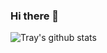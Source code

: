 ### Hi there 👋

![Tray's github stats](https://github-readme-stats.vercel.app/api?username=tflearydev&show_icons=true)

